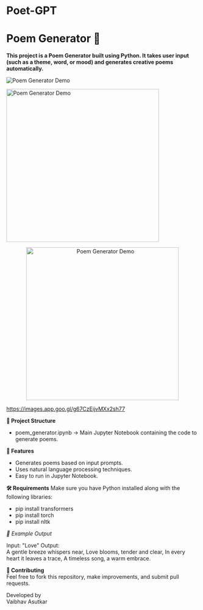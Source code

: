 # Poet-GPT

# Poem Generator 📝

**This project is a Poem Generator built using Python.
It takes user input (such as a theme, word, or mood) and generates creative poems automatically.**

![Poem Generator Demo](https://assets.eweek.com/uploads/2024/11/ew_20241122-ai-poetry-machines-vs-human-creativity.png)

<img src="[images/demo.png](https://assets.eweek.com/uploads/2024/11/ew_20241122-ai-poetry-machines-vs-human-creativity.png)" alt="Poem Generator Demo" width="400">

<p align="center">
  <img src="[images/demo.png](https://assets.eweek.com/uploads/2024/11/ew_20241122-ai-poetry-machines-vs-human-creativity.png" alt="Poem Generator Demo"width="400">
</p>




https://images.app.goo.gl/g67CzEijvMXx2sh77

**📂 Project Structure**

* poem_generator.ipynb → Main Jupyter Notebook containing the code to generate poems.

**🚀 Features**  
* Generates poems based on input prompts.
* Uses natural language processing techniques.
* Easy to run in Jupyter Notebook.

**🛠️ Requirements**
  Make sure you have Python installed along with the following libraries:
  * pip install transformers
  * pip install torch
  * pip install nltk
 
*📌 Example Output*

Input: "Love"
Output:  
A gentle breeze whispers near,
Love blooms, tender and clear,
In every heart it leaves a trace,
A timeless song, a warm embrace.  

**🤝 Contributing**  
Feel free to fork this repository, make improvements, and submit pull requests.

Developed by  
Vaibhav Asutkar
